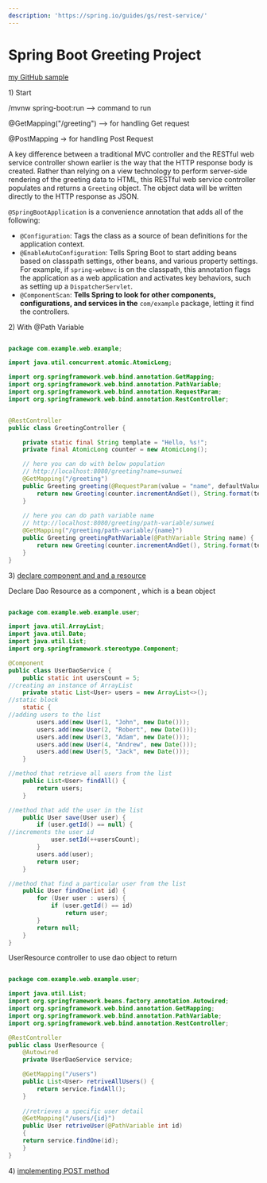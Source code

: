 ```yaml
---
description: 'https://spring.io/guides/gs/rest-service/'
---
```


# Spring Boot Greeting Project

[my GitHub sample ](https://github.com/sunwei9366/springBootHelloWorld)

1\) Start 

/mvnw spring-boot:run --&gt; command to run

@GetMapping\("/greeting"\) --&gt; for handling Get request

@PostMapping -&gt; for handling Post Request



A key difference between a traditional MVC controller and the RESTful web service controller shown earlier is the way that the HTTP response body is created. Rather than relying on a view technology to perform server-side rendering of the greeting data to HTML, this RESTful web service controller populates and returns a `Greeting` object. The object data will be written directly to the HTTP response as JSON.





`@SpringBootApplication` is a convenience annotation that adds all of the following:

* `@Configuration`: Tags the class as a source of bean definitions for the application context.
* `@EnableAutoConfiguration`: Tells Spring Boot to start adding beans based on classpath settings, other beans, and various property settings. For example, if `spring-webmvc` is on the classpath, this annotation flags the application as a web application and activates key behaviors, such as setting up a `DispatcherServlet`.
* `@ComponentScan`: **Tells Spring to look for other components, configurations, and services in the** `com/example` package, letting it find the controllers.



2\) With @Path Variable 

```java

package com.example.web.example;

import java.util.concurrent.atomic.AtomicLong;

import org.springframework.web.bind.annotation.GetMapping;
import org.springframework.web.bind.annotation.PathVariable;
import org.springframework.web.bind.annotation.RequestParam;
import org.springframework.web.bind.annotation.RestController;


@RestController
public class GreetingController {

	private static final String template = "Hello, %s!";
	private final AtomicLong counter = new AtomicLong();

	// here you can do with below population
	// http://localhost:8080/greeting?name=sunwei
	@GetMapping("/greeting")
	public Greeting greeting(@RequestParam(value = "name", defaultValue = "World") String name) {
		return new Greeting(counter.incrementAndGet(), String.format(template, name));
	}
	
	// here you can do path variable name 
	// http://localhost:8080/greeting/path-variable/sunwei
	@GetMapping("/greeting/path-variable/{name}")
	public Greeting greetingPathVariable(@PathVariable String name) {
		return new Greeting(counter.incrementAndGet(), String.format(template, name));
	}
}

```

3\) [declare component and and a resource ](https://www.javatpoint.com/restful-web-services-path-variable)

Declare Dao Resource as a component , which is a bean object 

```java

package com.example.web.example.user;

import java.util.ArrayList;
import java.util.Date;
import java.util.List;
import org.springframework.stereotype.Component;

@Component
public class UserDaoService {
	public static int usersCount = 5;
//creating an instance of ArrayList  
	private static List<User> users = new ArrayList<>();
//static block   
	static {
//adding users to the list  
		users.add(new User(1, "John", new Date()));
		users.add(new User(2, "Robert", new Date()));
		users.add(new User(3, "Adam", new Date()));
		users.add(new User(4, "Andrew", new Date()));
		users.add(new User(5, "Jack", new Date()));
	}

//method that retrieve all users from the list  
	public List<User> findAll() {
		return users;
	}

//method that add the user in the list   
	public User save(User user) {
		if (user.getId() == null) {
//increments the user id  
			user.setId(++usersCount);
		}
		users.add(user);
		return user;
	}

//method that find a particular user from the list  
	public User findOne(int id) {
		for (User user : users) {
			if (user.getId() == id)
				return user;
		}
		return null;
	}
}

```

UserResource controller to use dao object to return

```java

package com.example.web.example.user;

import java.util.List;
import org.springframework.beans.factory.annotation.Autowired;
import org.springframework.web.bind.annotation.GetMapping;
import org.springframework.web.bind.annotation.PathVariable;
import org.springframework.web.bind.annotation.RestController;

@RestController
public class UserResource {
	@Autowired
	private UserDaoService service;

	@GetMapping("/users")
	public List<User> retriveAllUsers() {
		return service.findAll();
	}
	
	//retrieves a specific user detail  
	@GetMapping("/users/{id}")  
	public User retriveUser(@PathVariable int id)  
	{  
	return service.findOne(id);  
	}  
}

```

4\) [implementing POST method ](https://www.javatpoint.com/restful-web-services-postman-for-chrome)

